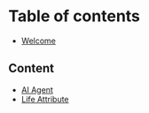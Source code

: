 # Table of contents

* [Welcome](README.md)

## Content

* [AI Agent](content/quickstart.md)
* [Life Attribute](content/life-attribute.md)
